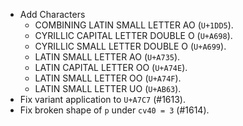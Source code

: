 * Add Characters
  - COMBINING LATIN SMALL LETTER AO (`U+1DD5`).
  - CYRILLIC CAPITAL LETTER DOUBLE O (`U+A698`).
  - CYRILLIC SMALL LETTER DOUBLE O (`U+A699`).
  - LATIN SMALL LETTER AO (`U+A735`).
  - LATIN CAPITAL LETTER OO (`U+A74E`).
  - LATIN SMALL LETTER OO (`U+A74F`).
  - LATIN SMALL LETTER UO (`U+AB63`).
* Fix variant application to `U+A7C7` (#1613).
* Fix broken shape of `p` under `cv40 = 3` (#1614).

